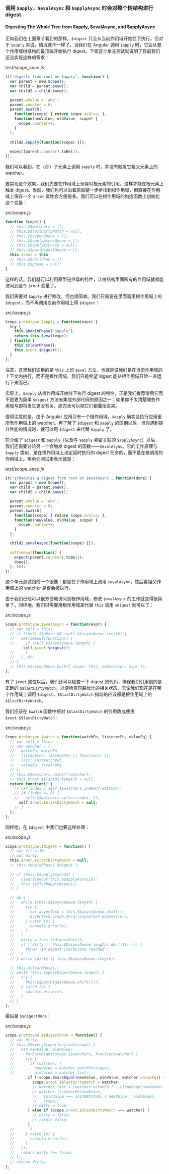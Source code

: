 ### 调用 `$apply`，`$evalAsync` 和 `$applyAsync` 时会对整个树结构进行 digest
#### Digesting The Whole Tree from $apply, $evalAsync, and $applyAsync

正如我们在上面章节看到的那样，`$digest` 只会从当前作用域开始往下执行。但对于 `$apply` 来说，情况就不一样了。当我们在 Angular 调用 `$apply` 时，它会从整个作用域树结构的最顶端开始执行 digest。下面这个单元测试就说明了目前我们还没实现这样的需求：

_test/scope_spec.js_

```js
it('digests from root on $apply', function() {
  var parent = new Scope();
  var child = parent.$new();
  var child2 = child.$new();

  parent.aValue = 'abc';
  parent.counter = 0;
  parent.$watch(
    function(scope) { return scope.aValue; },
    function(newValue, oldValue, scope) {
      scope.counter++;
    }
  );
  
  child2.$apply(function(scope) {});
  
  expect(parent.counter).toBe(1);
});
```

我们可以看到，在（孙）子元素上调用 `$apply` 时，并没有触发它祖父元素上的 watcher。

要实现这个效果，我们先要在作用域上保存对根元素的引用，这样才能在根元素上触发 digest。当然，我们也可以沿着原型链一步步找到根作用域，但直接在作用域上保存一个 `$root` 属性会方便得多。我们可以在根作用域的构造函数上初始化这个变量：

_src/scope.js_

```js
function Scope() {
  // this.$$watchers = [];
  // this.$$lastDirtyWatch = null;
  // this.$$asyncQueue = [];
  // this.$$applyAsyncQueue = [];
  // this.$$applyAsyncId = null;
  // this.$$postDigestQueue = [];
  this.$root = this;
  // this.$$children = [];
  // this.$$phase = null;
}
```

这样的话，我们就可以利用原型链继承的特性，让树结构里面所有的作用域就都能访问到这个 `$root` 变量了。

我们需要对 `$apply` 进行修改，但也很简单。我们只需要在里面调用根作用域上的 `$digest`，而不再调用当前作用域上得 `$digest`：

_src/scope.js_

```js
Scope.prototype.$apply = function(expr) {
  try {
    this.$beginPhase('$apply');
    return this.$eval(expr);
  } finally {
    this.$clearPhase();
    this.$root.$digest();
  }
};
```

注意，这里我们调用的是 `this` 上的 `$eval` 方法，也就是说我们是在当前作用域的上下文内执行，而不是根作用域。我们只是希望 digest 能从根作用域开始一直运行下来而已。

实际上，`$apply` 从根作用域开始往下执行 digest 的特性，正是我们推荐使用它而不是更为简单 `$digest` 方法来集成外部代码的原因之一：如果你不太清楚哪些作用域与即将发生更改有关，那完全可以把它们都囊括进来。

值得注意的是，由于 Angular 应用只有一个根作用域，`$apply` 确实会执行应用里所有作用域上的 watcher。再了解了 `$digest` 和 `$apply` 的区别以后，当你遇到提升性能的情况时，就可以用 `$digest` 来代替 `$apply` 了。

在介绍了 `$digest` 和 `$apply`（以及与 `$apply` 紧密关联的 `$applyAsync`）以后，我们还需要讨论另一个会触发 digest 的函数——`$evalAsync`。它的工作原理与 `$apply` 类似，是在根作用域上设定延时执行的 digest 任务的，而不是在被调用的作用域上。用单元测试来表示就是：

_test/scope_spec.js_

```js
it('schedules a digest from root on $evalAsync', function(done) {
  var parent = new Scope();
  var child = parent.$new();
  var child2 = child.$new();

  parent.aValue = 'abc';
  parent.counter = 0;
  parent.$watch(
    function(scope) { return scope.aValue; },
    function(newValue, oldValue, scope) {
      scope.counter++;
    }
  );

  child2.$evalAsync(function(scope) {});
  
  setTimeout(function() {
    expect(parent.counter).toBe(1);
    done();
  }, 50);
});
```

这个单元测试跟前一个很像：都是在子作用域上调用 `$evalAsync`，然后看祖父作用域上的 watcher 是否会被执行。

由于我们已经可以很方便地访问到根作用域，修改 `$evalAsync` 的工作就变得很简单了。同样地，我们只需要用根作用域来代替 `this` 调用 `$digest` 就可以了：

_src/scope.js_

```js
Scope.prototype.$evalAsync = function(expr) {
  // var self = this;
  // if (!self.$$phase && !self.$$asyncQueue.length) {
  //   setTimeout(function() {
  //     if (self.$$asyncQueue.length) {
        self.$root.$digest();
  //     }
  //   }, 0);
  // }
  // this.$$asyncQueue.push({ scope: this, expression: expr });
};
```

有了 `$root` 属性以后，我们还可以检查一下 digest 的代码，确保我们引用到的是正确的 `$$lastDirtyWatch`，以便检查短路优化的相关状态。无论我们现在是在哪个作用域上调用 `$digest`，`$$lastDirtyWatch` 指向的应该都是根作用域上的 `$$lastDirtyWatch`。

我们应该在 `$watch` 函数中把对 `$$lastDirtyWatch` 的引用改成使用 `$root.$$lastDirtyWatch`：

_src/scope.js_

```js
Scope.prototype.$watch = function(watchFn, listenerFn, valueEq) {
  // var self = this;
  // var watcher = {
  //   watchFn: watchFn,
  //   listenerFn: listenerFn || function() {},
  //   last: initWatchVal,
  //   valueEq: !!valueEq
  // };
  // this.$$watchers.unshift(watcher);
  // this.$root.$$lastDirtyWatch = null;
  return function() {
    // var index = self.$$watchers.indexOf(watcher);
    // if (index >= 0) {
    //   self.$$watchers.splice(index, 1);
      self.$root.$$lastDirtyWatch = null;
    // }
  };
};
```

同样地，在 `$digest` 中我们也要这样处理：

_src/scope.js_

```js
Scope.prototype.$digest = function() {
  // var ttl = 10;
  // var dirty;
  this.$root.$$lastDirtyWatch = null;
  // this.$beginPhase('$digest');
  
  // if (this.$$applyAsyncId) {
  //   clearTimeout(this.$$applyAsyncId);
  //   this.$$flushApplyAsync();
  // }

  // do {
  //   while (this.$$asyncQueue.length) {
  //     try {
  //       var asyncTask = this.$$asyncQueue.shift();
  //       asyncTask.scope.$eval(asyncTask.expression);
  //     } catch (e) {
  //       console.error(e);
  //     }
  //   }
  //   dirty = this.$$digestOnce();
  //   if ((dirty || this.$$asyncQueue.length) && !(ttl--)) {
  //     throw '10 digest iterations reached';
  //   }
  // } while (dirty || this.$$asyncQueue.length);
  
  // this.$clearPhase();
  // while (this.$$postDigestQueue.length) {
  //   try {
  //     this.$$postDigestQueue.shift()();
  //   } catch (e) {
  //     console.error(e);
  //   }
  // }
};
```

最后是 `$$digestOnce`：

_src/scope.js_

```js
Scope.prototype.$$digestOnce = function() {
  // var dirty;
  // this.$$everyScope(function(scope) {
  //   var newValue, oldValue;
  //   _.forEachRight(scope.$$watchers, function(watcher) {
  //     try {
  //       if (watcher) {
  //         newValue = watcher.watchFn(scope);
  //         oldValue = watcher.last;
          if (!scope.$$areEqual(newValue, oldValue, watcher.valueEq)) {
            scope.$root.$$lastDirtyWatch = watcher;
            // watcher.last = (watcher.valueEq ? _.cloneDeep(newValue) : newValue);
            // watcher.listenerFn(newValue,
            //   (oldValue === initWatchVal ? newValue : oldValue),
            //   scope);
            // dirty = true;
          } else if (scope.$root.$$lastDirtyWatch === watcher) {
            // dirty = false;
            // return false;
          }
  //       }
  //     } catch (e) {
  //       console.error(e);
  //     }
  //   });
  //   return dirty !== false;
  // });
  // return dirty;
};
```